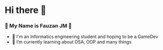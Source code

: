 # Hi there 👋 
### 🙌 My Name is Fauzan JM 🙌
- 🦿 I'm an Informatics engineering student and hoping to be a GameDev
- 🌱 I’m currently learning about DSA, OOP and many things




<!--
**glicthe/glicthe** is a ✨ _special_ ✨ repository because its `README.md` (this file) appears on your GitHub profile.

Here are some ideas to get you started:

- 🔭 I’m currently working on ...
- 🌱 I’m currently learning ...
- 👯 I’m looking to collaborate on ...
- 🤔 I’m looking for help with ...
- 💬 Ask me about ...
- 📫 How to reach me: ...
- 😄 Pronouns: ...
- ⚡ Fun fact: ...
-->
